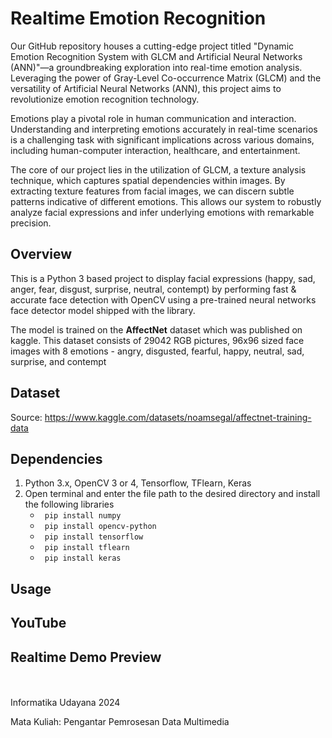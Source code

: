 # Realtime Emotion Recognition

Our GitHub repository houses a cutting-edge project titled "Dynamic Emotion Recognition System with GLCM and Artificial Neural Networks (ANN)"—a groundbreaking exploration into real-time emotion analysis. Leveraging the power of Gray-Level Co-occurrence Matrix (GLCM) and the versatility of Artificial Neural Networks (ANN), this project aims to revolutionize emotion recognition technology.

Emotions play a pivotal role in human communication and interaction. Understanding and interpreting emotions accurately in real-time scenarios is a challenging task with significant implications across various domains, including human-computer interaction, healthcare, and entertainment.

The core of our project lies in the utilization of GLCM, a texture analysis technique, which captures spatial dependencies within images. By extracting texture features from facial images, we can discern subtle patterns indicative of different emotions. This allows our system to robustly analyze facial expressions and infer underlying emotions with remarkable precision.

## Overview

This is a Python 3 based project to display facial expressions (happy, sad, anger, fear, disgust, surprise, neutral, contempt) by performing fast & accurate face detection with OpenCV using a pre-trained neural networks face detector model shipped with the library.

The model is trained on the **AffectNet** dataset which was published on kaggle. This dataset consists of 29042 RGB pictures, 96x96 sized face images with 8 emotions - angry, disgusted, fearful, happy, neutral, sad, surprise, and contempt

## Dataset

Source: https://www.kaggle.com/datasets/noamsegal/affectnet-training-data

## Dependencies

1. Python 3.x, OpenCV 3 or 4, Tensorflow, TFlearn, Keras
2. Open terminal and enter the file path to the desired directory and install the following libraries
   * ``` pip install numpy```
   * ``` pip install opencv-python```
   * ``` pip install tensorflow```
   * ``` pip install tflearn```
   * ``` pip install keras```

## Usage



## YouTube



## Realtime Demo Preview



<br/><br/>
Informatika Udayana 2024

Mata Kuliah: Pengantar Pemrosesan Data Multimedia
